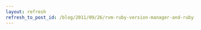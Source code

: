 ```yaml
---
layout: refresh
refresh_to_post_id: /blog/2011/09/26/rvm-ruby-version-manager-and-ruby-on-rails/index
---
```

